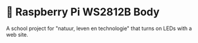 # 👃 Raspberry Pi WS2812B Body

A school project for "natuur, leven en technologie" that turns on LEDs with a web site.
